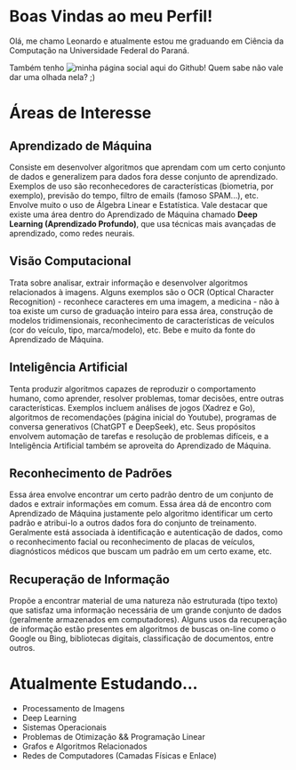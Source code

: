 # Boas Vindas ao meu Perfil!
Olá, me chamo Leonardo e atualmente estou me graduando em Ciência da Computação na Universidade Federal do Paraná.

Também tenho ![minha página social aqui do Github](https://carpadasso.github.io)! Quem sabe não vale dar uma olhada nela? ;)

# Áreas de Interesse
## Aprendizado de Máquina
Consiste em desenvolver algoritmos que aprendam com um certo conjunto de dados e generalizem para dados fora desse conjunto de aprendizado. Exemplos de uso são reconhecedores de características (biometria, por exemplo), previsão do tempo, filtro de emails (famoso SPAM...), etc. Envolve muito o uso de Álgebra Linear e Estatística. Vale destacar que existe uma área dentro do Aprendizado de Máquina chamado **Deep Learning (Aprendizado Profundo)**, que usa técnicas mais avançadas de aprendizado, como redes neurais.

## Visão Computacional
Trata sobre analisar, extrair informação e desenvolver algoritmos relacionados à imagens. Alguns exemplos são o OCR (Optical Character Recognition) - reconhece caracteres em uma imagem, a medicina - não à toa existe um curso de graduação inteiro para essa área, construção de modelos tridimensionais, reconhecimento de características de veículos (cor do veículo, tipo, marca/modelo), etc. Bebe e muito da fonte do Aprendizado de Máquina.

## Inteligência Artificial
Tenta produzir algoritmos capazes de reproduzir o comportamento humano, como aprender, resolver problemas, tomar decisões, entre outras características. Exemplos incluem análises de jogos (Xadrez e Go), algoritmos de recomendações (página inicial do Youtube), programas de conversa generativos (ChatGPT e DeepSeek), etc. Seus propósitos envolvem automação de tarefas e resolução de problemas difíceis, e a Inteligência Artificial também se aproveita do Aprendizado de Máquina.

## Reconhecimento de Padrões
Essa área envolve encontrar um certo padrão dentro de um conjunto de dados e extrair informações em comum. Essa área dá de encontro com Aprendizado de Máquina justamente pelo algoritmo identificar um certo padrão e atribui-lo a outros dados fora do conjunto de treinamento. Geralmente está associada à identificação e autenticação de dados, como o reconhecimento facial ou reconhecimento de placas de veículos, diagnósticos médicos que buscam um padrão em um certo exame, etc.

## Recuperação de Informação
Propõe a encontrar material de uma natureza não estruturada (tipo texto) que satisfaz uma informação necessária de um grande conjunto de dados (geralmente armazenados em computadores). Alguns usos da recuperação de informação estão presentes em algoritmos de buscas on-line como o Google ou Bing, bibliotecas digitais, classificação de documentos, entre outros.

# Atualmente Estudando...
- Processamento de Imagens
- Deep Learning
- Sistemas Operacionais
- Problemas de Otimização && Programação Linear
- Grafos e Algoritmos Relacionados
- Redes de Computadores (Camadas Físicas e Enlace)
